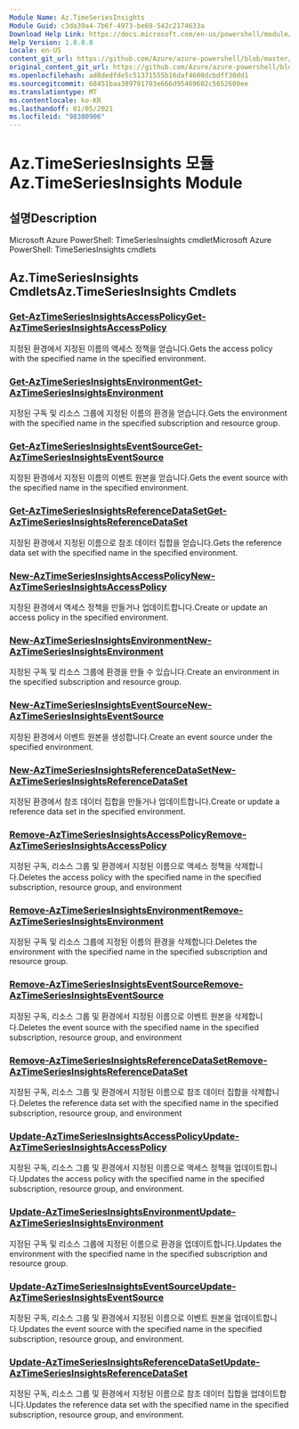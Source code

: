 ```yaml
---
Module Name: Az.TimeSeriesInsights
Module Guid: c3da39a4-7b6f-4973-be69-542c2174633a
Download Help Link: https://docs.microsoft.com/en-us/powershell/module/az.timeseriesinsights
Help Version: 1.0.0.0
Locale: en-US
content_git_url: https://github.com/Azure/azure-powershell/blob/master/src/TimeSeriesInsights/help/Az.TimeSeriesInsights.md
original_content_git_url: https://github.com/Azure/azure-powershell/blob/master/src/TimeSeriesInsights/help/Az.TimeSeriesInsights.md
ms.openlocfilehash: ad8dedfde5c51371555b16daf4600dcbdff30dd1
ms.sourcegitcommit: 68451baa389791703e666d95469602c5652609ee
ms.translationtype: MT
ms.contentlocale: ko-KR
ms.lasthandoff: 01/05/2021
ms.locfileid: "98380906"
---
```

# <span data-ttu-id="65e6e-101">Az.TimeSeriesInsights 모듈</span><span class="sxs-lookup"><span data-stu-id="65e6e-101">Az.TimeSeriesInsights Module</span></span>
## <span data-ttu-id="65e6e-102">설명</span><span class="sxs-lookup"><span data-stu-id="65e6e-102">Description</span></span>
<span data-ttu-id="65e6e-103">Microsoft Azure PowerShell: TimeSeriesInsights cmdlet</span><span class="sxs-lookup"><span data-stu-id="65e6e-103">Microsoft Azure PowerShell: TimeSeriesInsights cmdlets</span></span>

## <span data-ttu-id="65e6e-104">Az.TimeSeriesInsights Cmdlets</span><span class="sxs-lookup"><span data-stu-id="65e6e-104">Az.TimeSeriesInsights Cmdlets</span></span>
### [<span data-ttu-id="65e6e-105">Get-AzTimeSeriesInsightsAccessPolicy</span><span class="sxs-lookup"><span data-stu-id="65e6e-105">Get-AzTimeSeriesInsightsAccessPolicy</span></span>](Get-AzTimeSeriesInsightsAccessPolicy.md)
<span data-ttu-id="65e6e-106">지정된 환경에서 지정된 이름의 액세스 정책을 얻습니다.</span><span class="sxs-lookup"><span data-stu-id="65e6e-106">Gets the access policy with the specified name in the specified environment.</span></span>

### [<span data-ttu-id="65e6e-107">Get-AzTimeSeriesInsightsEnvironment</span><span class="sxs-lookup"><span data-stu-id="65e6e-107">Get-AzTimeSeriesInsightsEnvironment</span></span>](Get-AzTimeSeriesInsightsEnvironment.md)
<span data-ttu-id="65e6e-108">지정된 구독 및 리소스 그룹에 지정된 이름의 환경을 얻습니다.</span><span class="sxs-lookup"><span data-stu-id="65e6e-108">Gets the environment with the specified name in the specified subscription and resource group.</span></span>

### [<span data-ttu-id="65e6e-109">Get-AzTimeSeriesInsightsEventSource</span><span class="sxs-lookup"><span data-stu-id="65e6e-109">Get-AzTimeSeriesInsightsEventSource</span></span>](Get-AzTimeSeriesInsightsEventSource.md)
<span data-ttu-id="65e6e-110">지정된 환경에서 지정된 이름의 이벤트 원본을 얻습니다.</span><span class="sxs-lookup"><span data-stu-id="65e6e-110">Gets the event source with the specified name in the specified environment.</span></span>

### [<span data-ttu-id="65e6e-111">Get-AzTimeSeriesInsightsReferenceDataSet</span><span class="sxs-lookup"><span data-stu-id="65e6e-111">Get-AzTimeSeriesInsightsReferenceDataSet</span></span>](Get-AzTimeSeriesInsightsReferenceDataSet.md)
<span data-ttu-id="65e6e-112">지정된 환경에서 지정된 이름으로 참조 데이터 집합을 얻습니다.</span><span class="sxs-lookup"><span data-stu-id="65e6e-112">Gets the reference data set with the specified name in the specified environment.</span></span>

### [<span data-ttu-id="65e6e-113">New-AzTimeSeriesInsightsAccessPolicy</span><span class="sxs-lookup"><span data-stu-id="65e6e-113">New-AzTimeSeriesInsightsAccessPolicy</span></span>](New-AzTimeSeriesInsightsAccessPolicy.md)
<span data-ttu-id="65e6e-114">지정된 환경에서 액세스 정책을 만들거나 업데이트합니다.</span><span class="sxs-lookup"><span data-stu-id="65e6e-114">Create or update an access policy in the specified environment.</span></span>

### [<span data-ttu-id="65e6e-115">New-AzTimeSeriesInsightsEnvironment</span><span class="sxs-lookup"><span data-stu-id="65e6e-115">New-AzTimeSeriesInsightsEnvironment</span></span>](New-AzTimeSeriesInsightsEnvironment.md)
<span data-ttu-id="65e6e-116">지정된 구독 및 리소스 그룹에 환경을 만들 수 있습니다.</span><span class="sxs-lookup"><span data-stu-id="65e6e-116">Create an environment in the specified subscription and resource group.</span></span>

### [<span data-ttu-id="65e6e-117">New-AzTimeSeriesInsightsEventSource</span><span class="sxs-lookup"><span data-stu-id="65e6e-117">New-AzTimeSeriesInsightsEventSource</span></span>](New-AzTimeSeriesInsightsEventSource.md)
<span data-ttu-id="65e6e-118">지정된 환경에서 이벤트 원본을 생성합니다.</span><span class="sxs-lookup"><span data-stu-id="65e6e-118">Create an event source under the specified environment.</span></span>

### [<span data-ttu-id="65e6e-119">New-AzTimeSeriesInsightsReferenceDataSet</span><span class="sxs-lookup"><span data-stu-id="65e6e-119">New-AzTimeSeriesInsightsReferenceDataSet</span></span>](New-AzTimeSeriesInsightsReferenceDataSet.md)
<span data-ttu-id="65e6e-120">지정된 환경에서 참조 데이터 집합을 만들거나 업데이트합니다.</span><span class="sxs-lookup"><span data-stu-id="65e6e-120">Create or update a reference data set in the specified environment.</span></span>

### [<span data-ttu-id="65e6e-121">Remove-AzTimeSeriesInsightsAccessPolicy</span><span class="sxs-lookup"><span data-stu-id="65e6e-121">Remove-AzTimeSeriesInsightsAccessPolicy</span></span>](Remove-AzTimeSeriesInsightsAccessPolicy.md)
<span data-ttu-id="65e6e-122">지정된 구독, 리소스 그룹 및 환경에서 지정된 이름으로 액세스 정책을 삭제합니다.</span><span class="sxs-lookup"><span data-stu-id="65e6e-122">Deletes the access policy with the specified name in the specified subscription, resource group, and environment</span></span>

### [<span data-ttu-id="65e6e-123">Remove-AzTimeSeriesInsightsEnvironment</span><span class="sxs-lookup"><span data-stu-id="65e6e-123">Remove-AzTimeSeriesInsightsEnvironment</span></span>](Remove-AzTimeSeriesInsightsEnvironment.md)
<span data-ttu-id="65e6e-124">지정된 구독 및 리소스 그룹에 지정된 이름의 환경을 삭제합니다.</span><span class="sxs-lookup"><span data-stu-id="65e6e-124">Deletes the environment with the specified name in the specified subscription and resource group.</span></span>

### [<span data-ttu-id="65e6e-125">Remove-AzTimeSeriesInsightsEventSource</span><span class="sxs-lookup"><span data-stu-id="65e6e-125">Remove-AzTimeSeriesInsightsEventSource</span></span>](Remove-AzTimeSeriesInsightsEventSource.md)
<span data-ttu-id="65e6e-126">지정된 구독, 리소스 그룹 및 환경에서 지정된 이름으로 이벤트 원본을 삭제합니다.</span><span class="sxs-lookup"><span data-stu-id="65e6e-126">Deletes the event source with the specified name in the specified subscription, resource group, and environment</span></span>

### [<span data-ttu-id="65e6e-127">Remove-AzTimeSeriesInsightsReferenceDataSet</span><span class="sxs-lookup"><span data-stu-id="65e6e-127">Remove-AzTimeSeriesInsightsReferenceDataSet</span></span>](Remove-AzTimeSeriesInsightsReferenceDataSet.md)
<span data-ttu-id="65e6e-128">지정된 구독, 리소스 그룹 및 환경에서 지정된 이름으로 참조 데이터 집합을 삭제합니다.</span><span class="sxs-lookup"><span data-stu-id="65e6e-128">Deletes the reference data set with the specified name in the specified subscription, resource group, and environment</span></span>

### [<span data-ttu-id="65e6e-129">Update-AzTimeSeriesInsightsAccessPolicy</span><span class="sxs-lookup"><span data-stu-id="65e6e-129">Update-AzTimeSeriesInsightsAccessPolicy</span></span>](Update-AzTimeSeriesInsightsAccessPolicy.md)
<span data-ttu-id="65e6e-130">지정된 구독, 리소스 그룹 및 환경에서 지정된 이름으로 액세스 정책을 업데이트합니다.</span><span class="sxs-lookup"><span data-stu-id="65e6e-130">Updates the access policy with the specified name in the specified subscription, resource group, and environment.</span></span>

### [<span data-ttu-id="65e6e-131">Update-AzTimeSeriesInsightsEnvironment</span><span class="sxs-lookup"><span data-stu-id="65e6e-131">Update-AzTimeSeriesInsightsEnvironment</span></span>](Update-AzTimeSeriesInsightsEnvironment.md)
<span data-ttu-id="65e6e-132">지정된 구독 및 리소스 그룹에 지정된 이름으로 환경을 업데이트합니다.</span><span class="sxs-lookup"><span data-stu-id="65e6e-132">Updates the environment with the specified name in the specified subscription and resource group.</span></span>

### [<span data-ttu-id="65e6e-133">Update-AzTimeSeriesInsightsEventSource</span><span class="sxs-lookup"><span data-stu-id="65e6e-133">Update-AzTimeSeriesInsightsEventSource</span></span>](Update-AzTimeSeriesInsightsEventSource.md)
<span data-ttu-id="65e6e-134">지정된 구독, 리소스 그룹 및 환경에서 지정된 이름으로 이벤트 원본을 업데이트합니다.</span><span class="sxs-lookup"><span data-stu-id="65e6e-134">Updates the event source with the specified name in the specified subscription, resource group, and environment.</span></span>

### [<span data-ttu-id="65e6e-135">Update-AzTimeSeriesInsightsReferenceDataSet</span><span class="sxs-lookup"><span data-stu-id="65e6e-135">Update-AzTimeSeriesInsightsReferenceDataSet</span></span>](Update-AzTimeSeriesInsightsReferenceDataSet.md)
<span data-ttu-id="65e6e-136">지정된 구독, 리소스 그룹 및 환경에서 지정된 이름으로 참조 데이터 집합을 업데이트합니다.</span><span class="sxs-lookup"><span data-stu-id="65e6e-136">Updates the reference data set with the specified name in the specified subscription, resource group, and environment.</span></span>

